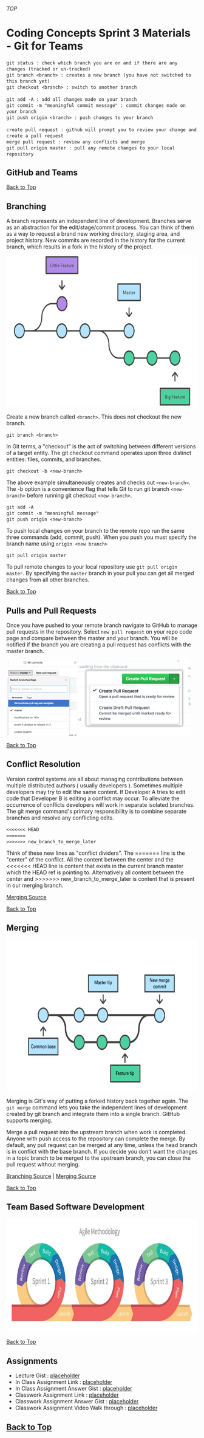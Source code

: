 ###### TOP
# Coding Concepts Sprint 3 Materials - Git for Teams
<!-- 
* [Team-based Software Development](teamBasedSoftwareDevelopment.md)
* [Github and Teams](githubAndTeams.md)
* [Pulls and Pull Requests](pullsAndPullRequests.md)
* [Branching](branching.md)
* [Conflict Resolution](conflcitResolution.md)
* [Tags and Releases](tagsAndReleases.md)
* [Stashing](stashing.md) -->
```
git status : check which branch you are on and if there are any changes (tracked or un-tracked)
git branch <branch> : creates a new branch (you have not switched to this branch yet)
git checkout <branch> : switch to another branch

git add -A : add all changes made on your branch
git commit -m "meaningful commit message" : commit changes made on your branch
git push origin <branch> : push changes to your branch

create pull request : github will prompt you to review your change and create a pull request
merge pull request : review any conflicts and merge
git pull origin master : pull any remote changes to your local repository
```
## GitHub and Teams

[Back to Top](#TOP)
## Branching
A branch represents an independent line of development. Branches serve as an abstraction for the edit/stage/commit process. You can think of them as a way to request a brand new working directory, staging area, and project history. New commits are recorded in the history for the current branch, which results in a fork in the history of the project.

<img src="img/01.svg" width="auto" height="400"/>

Create a new branch called `<branch>`. This does not checkout the new branch.
````
git branch <branch>
````
In Git terms, a "checkout" is the act of switching between different versions of a target entity. The git checkout command operates upon three distinct entities: files, commits, and branches.
````
git checkout -b <new-branch>
````
The above example simultaneously creates and checks out `<new-branch>`. The -b option is a convenience flag that tells Git to run git branch `<new-branch>` before running git checkout `<new-branch>`.
```
git add -A
git commit -m "meaningful message"
git push origin <new-branch>
```
To push local changes on your branch to the remote repo run the same three commands (add, commit, push). When you push you must specify the branch name using `origin <new branch>`
```
git pull origin master
```
To pull remote changes to your local repository use `git pull origin master`. By specifying the `master` branch in your pull you can get all merged changes from all other branches.

[Back to Top](#TOP)
## Pulls and Pull Requests
Once you have pushed to your remote branch navigate to GitHub to manage pull requests in the repository. Select `new pull request` on your repo code page and compare between the master and your branch. You will be notified if the branch you are creating a pull request has conflicts with the master branch.

<img src="img/branch-dropdown.png" width="auto" height="200"/>
<img src="img/pullrequest-send.png" width="auto" height="200"/>

[Back to Top](#TOP)
## Conflict Resolution

Version control systems are all about managing contributions between multiple distributed authors ( usually developers ). Sometimes multiple developers may try to edit the same content. If Developer A tries to edit code that Developer B is editing a conflict may occur. To alleviate the occurrence of conflicts developers will work in separate isolated branches. The git merge command's primary responsibility is to combine separate branches and resolve any conflicting edits.
```
<<<<<<< HEAD
=======
>>>>>>> new_branch_to_merge_later
```
Think of these new lines as "conflict dividers". The ======= line is the "center" of the conflict. All the content between the center and the <<<<<<< HEAD line is content that exists in the current branch master which the HEAD ref is pointing to. Alternatively all content between the center and >>>>>>> new_branch_to_merge_later is content that is present in our merging branch.

[Merging Source](https://www.atlassian.com/git/tutorials/using-branches/merge-conflicts)

[Back to Top](#TOP)
## Merging
<img src="img/Branch-1.png" width="auto" height="400"/>

Merging is Git's way of putting a forked history back together again. The `git merge` command lets you take the independent lines of development created by git branch and integrate them into a single branch. GitHub supports merging.

Merge a pull request into the upstream branch when work is completed. Anyone with push access to the repository can complete the merge. By default, any pull request can be merged at any time, unless the head branch is in conflict with the base branch. If you decide you don't want the changes in a topic branch to be merged to the upstream branch, you can close the pull request without merging.

[Branching Source](https://www.atlassian.com/git/tutorials/using-branches) |  [Merging Source](https://www.atlassian.com/git/tutorials/using-branches/git-checkout)

[Back to Top](#TOP)
## Team Based Software Development

<img src="img/agileSDLC.png" width="auto" height="300"/>

[Back to Top](#TOP)
<!-- ## Tags and Releases

[Back to Top](#TOP)
## Stashing

[Back to Top](#TOP) -->
## Assignments
* Lecture Gist : [placeholder](github.com)
* In Class Assignment Link : [placeholder](github.com)
* In Class Assignment Answer Gist : [placeholder](github.com)
* Classwork Assignment Link : [placeholder](github.com)
* Classwork Assignment Answer Gist : [placeholder](github.com)
* Classwork Assignment Video Walk through : [placeholder](github.com)

## [Back to Top](#TOP)